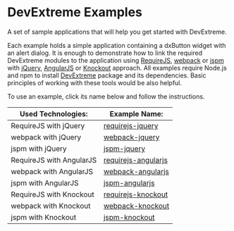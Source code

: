 # DevExtreme Examples

A set of sample applications that will help you get started with DevExtreme.

Each example holds a simple application containing a dxButton widget with an alert dialog. It is enough to demonstrate how to link the required DevExtreme modules to the application using [RequireJS](http://requirejs.org/), [webpack](http://webpack.github.io/docs/) or [jspm](http://jspm.io/) with [jQuery](http://jquery.com/), [AngularJS](https://angularjs.org/) or [Knockout](http://knockoutjs.com/) approach. All examples require Node.js and npm to install [DevExtreme](http://js.devexpress.com/) package and its dependencies. Basic principles of working with these tools would be also helpful.

To use an example, click its name below and follow the instructions.

Used Technologies: | Example Name:
------------------ | --------------
RequireJS with jQuery | [requirejs-jquery](requirejs-jquery/)
webpack with jQuery | [webpack-jquery](webpack-jquery/)
jspm with jQuery | [jspm-jquery](jspm-jquery/)
RequireJS with AngularJS | [requirejs-angularjs](requirejs-angularjs/)
webpack with AngularJS | [webpack-angularjs](webpack-angularjs/)
jspm with AngularJS | [jspm-angularjs](jspm-angularjs/)
RequireJS with Knockout | [requirejs-knockout](requirejs-knockout/)
webpack with Knockout | [webpack-knockout](webpack-knockout/)
jspm with Knockout | [jspm-knockout](jspm-knockout/)
